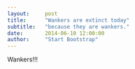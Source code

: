 ```yaml
---
layout:     post
title:      "Wankers are extinct today"
subtitle:   "because they are wankers."
date:       2014-06-10 12:00:00
author:     "Start Bootstrap"
---
```


<p>Wankers!!!</p>